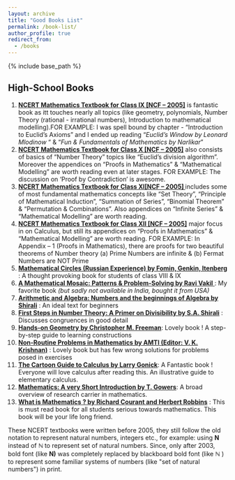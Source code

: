 ```yaml
---
layout: archive
title: "Good Books List"
permalink: /book-list/
author_profile: true
redirect_from:
  - /books
---
```


{% include base_path %}

High-School Books
------

<ol>
	<li><span style="text-decoration:underline;"><b>NCERT Mathematics Textbook for Class IX [NCF – 2005]</b></span> is fantastic book as itt touches nearly all topics (like geometry, polynomials, Number Theory (rational - irrational numbers), Introduction to mathematical modelling).FOR EXAMPLE: I was spell bound by chapter - “Introduction to Euclid’s Axioms” and I ended up reading “<i>Euclid’s Window by Leonard Mlodinow</i> “ & “<i>Fun & Fundamentals of Mathematics by Narlikar</i>”</li>
	<li><b><span style="text-decoration:underline;">NCERT Mathematics Textbook for Class X [NCF – 2005]</span></b> also consists of basics of “Number Theory” topics like “Euclid’s division algorithm”. Moreover the appendices on “Proofs in Mathematics” & “Mathematical Modelling” are worth reading even at later stages. FOR EXAMPLE: The discussion on ‘Proof by Contradiction’ is awesome.</li>
	<li><b><span style="text-decoration:underline;">NCERT Mathematics Textbook for Class XI[NCF – 2005] </span></b>includes some of most fundamental mathematics concepts like “Set Theory”, “Principle of Mathematical Induction”, “Summation of Series”, “Binomial Theorem” & “Permutation & Combinations”. Also appendices on “Infinite Series” & “Mathematical Modelling” are worth reading.</li>
	<li><b><span style="text-decoration:underline;">NCERT Mathematics Textbook for Class XII [NCF – 2005]</span></b> major focus in on Calculus, but still its appendices on “Proofs in Mathematics” & “Mathematical Modelling” are worth reading. FOR EXAMPLE: In Appendix – 1 (Proofs in Mathematics), there are proofs for two beautiful theorems of Number theory (a) Prime Numbers are infinite & (b) Fermat Numbers are NOT Prime</li>
  <li><span style="text-decoration:underline;"><strong>Mathematical Circles (Russian Experience) by Fomin, Genkin, Itenberg</strong></span> : A thought provoking book for students of class VIII & IX</li>
	<li><span style="text-decoration:underline;"><strong>A Mathematical Mosaic: Patterns & Problem-Solving by Ravi Vakil</strong> </span>: My favorite book <em>(but sadly not available in India, bought it from USA)</em></li>
	<li><span style="text-decoration:underline;"><strong>Arithmetic and Algebra: Numbers and the beginnings of Algebra by Shirali</strong></span> : An ideal text for beginners</li>
	<li><span style="text-decoration:underline;"><strong>First Steps in Number Theory: A Primer on Divisibility by S.A. Shirali</strong></span> : Discusses congruences in good detail</li>
	<li><span style="text-decoration:underline;"><strong>Hands-on Geometry by Christopher M. Freeman</strong></span>: Lovely book ! A step-by-step  guide to learning constructions</li>
	<li><span style="text-decoration:underline;"><strong>Non-Routine Problems in Mathematics by AMTI (Editor: V. K. Krishnan)</strong></span> : Lovely book but has few wrong solutions for problems posed in exercises</li>
	<li><span style="text-decoration:underline;"><strong>The Cartoon Guide to Calculus by Larry Gonick</strong></span>:  A Fantastic book ! Everyone will love calculus after reading this. An illustrative guide to elementary calculus.</li>
	<li><span style="text-decoration:underline;"><strong>Mathematics: A very Short Introduction by T. Gowers</strong></span>: A broad overview of research carrier in mathematics.</li>
	<li><span style="text-decoration:underline;"><strong>What is Mathematics ? by Richard Courant and Herbert Robbins</strong></span> : This is must read book for all students serious towards mathematics. This book will be your life long friend.</li>
</ol>
These NCERT textbooks were written before 2005, they still follow the old notation to represent natural numbers, integers etc., for example: using  <b>N </b> instead of <b>ℕ </b> to represent set of natural numbers.  Since, only after 2003, bold font (like <b>N)</b>  was completely replaced by  blackboard bold font (like <b>ℕ</b> ) to represent some familiar systems of numbers (like "set of natural numbers") in print.


